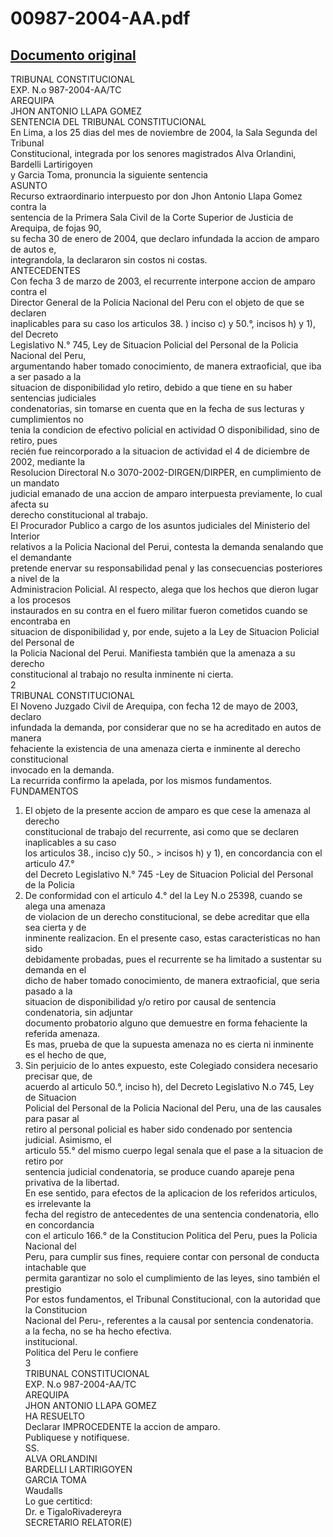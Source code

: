 
00987-2004-AA.pdf
=================
  
[Documento original](https://tc.gob.pe/jurisprudencia/2005/00987-2004-AA.pdf)  
---  
TRIBUNAL CONSTITUCIONAL  
EXP. N.o 987-2004-AA/TC  
AREQUIPA  
JHON ANTONIO LLAPA GOMEZ  
SENTENCIA DEL TRIBUNAL CONSTITUCIONAL  
En Lima, a los 25 dias del mes de noviembre de 2004, la Sala Segunda del Tribunal  
Constitucional, integrada por los senores magistrados Alva Orlandini, Bardelli Lartirigoyen  
y Garcia Toma, pronuncia la siguiente sentencia  
ASUNTO  
Recurso extraordinario interpuesto por don Jhon Antonio Llapa Gomez contra la  
sentencia de la Primera Sala Civil de la Corte Superior de Justicia de Arequipa, de fojas 90,  
su fecha 30 de enero de 2004, que declaro infundada la accion de amparo de autos e,  
integrandola, la declararon sin costos ni costas.  
ANTECEDENTES  
Con fecha 3 de marzo de 2003, el recurrente interpone accion de amparo contra el  
Director General de la Policia Nacional del Peru con el objeto de que se declaren  
inaplicables para su caso los articulos 38. ) inciso c) y 50.°, incisos h) y 1), del Decreto  
Legislativo N.° 745, Ley de Situacion Policial del Personal de la Policia Nacional del Peru,  
argumentando haber tomado conocimiento, de manera extraoficial, que iba a ser pasado a la  
situacion de disponibilidad ylo retiro, debido a que tiene en su haber sentencias judiciales  
condenatorias, sin tomarse en cuenta que en la fecha de sus lecturas y cumplimientos no  
tenia la condicion de efectivo policial en actividad O disponibilidad, sino de retiro, pues  
recién fue reincorporado a la situacion de actividad el 4 de diciembre de 2002, mediante la  
Resolucion Directoral N.o 3070-2002-DIRGEN/DIRPER, en cumplimiento de un mandato  
judicial emanado de una accion de amparo interpuesta previamente, lo cual afecta su  
derecho constitucional al trabajo.  
El Procurador Publico a cargo de los asuntos judiciales del Ministerio del Interior  
relativos a la Policia Nacional del Perui, contesta la demanda senalando que el demandante  
pretende enervar su responsabilidad penal y las consecuencias posteriores a nivel de la  
Administracion Policial. Al respecto, alega que los hechos que dieron lugar a los procesos  
instaurados en su contra en el fuero militar fueron cometidos cuando se encontraba en  
situacion de disponibilidad y, por ende, sujeto a la Ley de Situacion Policial del Personal de  
la Policia Nacional del Perui. Manifiesta también que la amenaza a su derecho  
constitucional al trabajo no resulta inminente ni cierta.  
2  
TRIBUNAL CONSTITUCIONAL  
El Noveno Juzgado Civil de Arequipa, con fecha 12 de mayo de 2003, declaro  
infundada la demanda, por considerar que no se ha acreditado en autos de manera  
fehaciente la existencia de una amenaza cierta e inminente al derecho constitucional  
invocado en la demanda.  
La recurrida confirmo la apelada, por los mismos fundamentos.  
FUNDAMENTOS  
1. El objeto de la presente accion de amparo es que cese la amenaza al derecho  
constitucional de trabajo del recurrente, asi como que se declaren inaplicables a su caso  
los articulos 38., inciso c)y 50., > incisos h) y 1), en concordancia con el articulo 47.°  
del Decreto Legislativo N.° 745 -Ley de Situacion Policial del Personal de la Policia  
2. De conformidad con el articulo 4.° del la Ley N.o 25398, cuando se alega una amenaza  
de violacion de un derecho constitucional, se debe acreditar que ella sea cierta y de  
inminente realizacion. En el presente caso, estas caracteristicas no han sido  
debidamente probadas, pues el recurrente se ha limitado a sustentar su demanda en el  
dicho de haber tomado conocimiento, de manera extraoficial, que seria pasado a la  
situacion de disponibilidad y/o retiro por causal de sentencia condenatoria, sin adjuntar  
documento probatorio alguno que demuestre en forma fehaciente la referida amenaza.  
Es mas, prueba de que la supuesta amenaza no es cierta ni inminente es el hecho de que,  
3. Sin perjuicio de lo antes expuesto, este Colegiado considera necesario precisar que, de  
acuerdo al articulo 50.°, inciso h), del Decreto Legislativo N.o 745, Ley de Situacion  
Policial del Personal de la Policia Nacional del Peru, una de las causales para pasar al  
retiro al personal policial es haber sido condenado por sentencia judicial. Asimismo, el  
articulo 55.° del mismo cuerpo legal senala que el pase a la situacion de retiro por  
sentencia judicial condenatoria, se produce cuando apareje pena privativa de la libertad.  
En ese sentido, para efectos de la aplicacion de los referidos articulos, es irrelevante la  
fecha del registro de antecedentes de una sentencia condenatoria, ello en concordancia  
con el articulo 166.° de la Constitucion Politica del Peru, pues la Policia Nacional del  
Peru, para cumplir sus fines, requiere contar con personal de conducta intachable que  
permita garantizar no solo el cumplimiento de las leyes, sino también el prestigio  
Por estos fundamentos, el Tribunal Constitucional, con la autoridad que la Constitucion  
Nacional del Peru-, referentes a la causal por sentencia condenatoria.  
a la fecha, no se ha hecho efectiva.  
institucional.  
Politica del Peru le confiere  
3  
TRIBUNAL CONSTITUCIONAL  
EXP. N.o 987-2004-AA/TC  
AREQUIPA  
JHON ANTONIO LLAPA GOMEZ  
HA RESUELTO  
Declarar IMPROCEDENTE la accion de amparo.  
Publiquese y notifiquese.  
SS.  
ALVA ORLANDINI  
BARDELLI LARTIRIGOYEN  
GARCIA TOMA  
Waudalls  
Lo gue certiticd:  
Dr.  e TigaloRivadereyra  
SECRETARIO RELATOR(E)